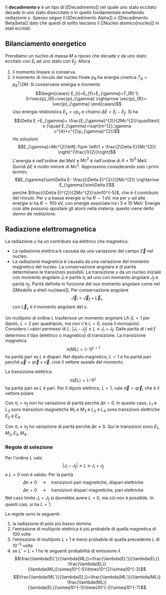 Il **decadimento $\gamma$** è un tipo di [[Decadimento]] nel quale uno stato eccitato decade in uno stato diseccitato o in quello fondamentale emettendo radiazione $\gamma$. Spesso segue il [[Decadimento Alpha]] o [[Decadimento Beta|beta]] dato che questi di solito lasciano il [[Nucleo atomico|nucleo]] in stati eccitati.
## Bilanciamento energetico
Prendiamo un nucleo di massa $M$ a riposo che decade $\gamma$ da uno stato eccitato con $E_{i}$ ad uno stato con $E_{f}$. Allora
1. il momento lineare si conserva.
2. il momento di rinculo del nucleo finale $p_{R}$ ha energia cinetica $T_{R}=p^{2}_{R}/2M$.
Si conservano energia e momento
$$\begin{cases}
E_{i}=E_{f}+E_{\gamma}+T_{R} \\
0=\vec{p}_{R}+\vec{p}_{\gamma} \rightarrow \vec{p}_{R}=-\vec{p}_{\gamma}
\end{cases}$$
Uso energia relativistica $E_{\gamma}=cp_{\gamma}$ e chiamo $\Delta E=E_{i}-E_{f}$. Si ha
$$\Delta E =E_{\gamma}+ \frac{E_{\gamma}^{2}}{2Mc^{2}}\quad\text{ e }\quad E_{\gamma}=\sqrt{m^{2}_\gamma c^{4}+c^{2}p_{\gamma}^{2}}$$
Ho soluzioni
$$E_{\gamma}=Mc^{2}\left[-1\pm \left(1 + \frac{2\Delta E}{Mc^{2}} \right)^{\frac{1}{2}}\right]$$
L'energia è nell'ordine dei MeV e $Mc^{2}$ è nell'ordine di $A\times10^{3}$ MeV. Quindi $\Delta E$ è molto minore di $Mc^{2}$. Approssimo considerando solo i primi termini.
$$E_{\gamma}\sim\Delta E- \frac{(\Delta E)^{2}}{2Mc^{2}} \rightarrow E_{\gamma}\sim\Delta E$$
perché $\frac{(\Delta E)^{2}}{2Mc^{2}}\sim10^{-5}$, che è il contributo del rinculo. Per $\gamma$ a basse energie si ha $R\sim1$ eV, ma per $\gamma$ ad alte energie si ha $R\sim100$ eV, con energie associate tra i 5 e 10 MeV. Energie così alte possono spostare gli atomi nella materia: questo viene detto *danno da radiazione*.
## Radiazione elettromagnetica
La radiazione $\gamma$ ha un contributo sia elettrico che magnetico.
- La radiazione elettrica è causata da una variazione del campo $\vec{E}$ nel nucleo.
- La radiazione magnetica è causata da una variazione del momento magnetico del nucleo.
La conservazione angolare e di parità determinano le transizioni possibili. La transizione $\gamma$ da un nucleo iniziale con momento angolare $J_{i}$ e parità $\pi_{i}$ ad uno con momento angolare $J_{f}$ e parità $\pi_{f}$. Parità definita in funzione del suo momento angolare come nel [[Modello a shell nucleare]]. Per conservazione angolare
$$\vec{J}_{i}=\vec{J}_{f}+\vec{L}_{\gamma}$$
con $\vec{L}_{\gamma}$ è il momento angolare del $\gamma$.

Un multipolo di ordine $L$ trasferisce un momento angolare $L\hbar$ ($L=1$ per dipolo, $L=2$ per quadripolo, ma non c'è $L=0$, ossia il monopolo). Considero i valori permessi di $L$: $|J_{i}-J_{f}|\leq L \leq J_{i}+J_{f}$. Dalle parità di $i$ ed $f$ determino il tipo (elettrico o magnetico) di transizione. La transizione magnetica
$$\pi(ML)=(-1)^{L+1}$$
ha parità pari se $L$ è dispari. Nel dipolo magnetico, $L=1$ e ha parità pari perché $\vec{\mu}=q\vec{r}\times\vec{v}$, cioè il vettore assiale del momento.

La transizione elettrica
$$\pi(EL)=(-1)^{L}$$
ha parità pari se $L$ è pari. Per il dipolo elettrico, $L=1$, vale $\vec{d}=q\vec{r}$, che è il vettore polare.

Con $\pi_{i}=\pi_{f}$ non ho variazione di parità perché $\Delta\pi=0$. In questo caso, $L_{1}$ e $L_{3}$ sono transizioni magnetiche $M_{1}$ e $M_{3}$ e $L_{2}$ e $L_{4}$ sono transizioni elettriche $E_{2}$ e $E_{4}$.

Con $\pi_{i}\neq\pi_{f}$ ho variazione di parità perché $\Delta \pi\neq0$. Qui le transizioni sono $E_{1},M_{2},E_{3},M_{4}$.
### Regole di selezione
Per l'ordine $L$ vale
$$|J_{i}-J_{f}|\leq L \leq J_{i}+J_{f}$$
 e $L=0$ non è valido. Per la parità
$$\Delta\pi\neq0\quad \rightarrow \quad\text{transizioni pari magnetiche, dispari elettriche}$$
$$\Delta\pi=0\quad \rightarrow \quad\text{transizioni dispari magnetiche, pari elettriche}$$
 Nel caso limite $J_{i}=J_{f}$ si dovrebbe avere $L=0$, ma ciò non è possibile. In questi casi, si ha $L=1$.

Le regole sono le seguenti:
1. la radiazione di polo più basso domina
2. l'emissione di multipolo elettrica è più probabile di quella magnetica di 100 volte
3. l'emissione di multipolo $L+1$ è meno probabile di quella precedente $L$ di $10^{-5}$ volte
4. se $L'=L+1$ ho le seguenti probabilità di emissione $\lambda$
$$\frac{\lambda(EL')}{\lambda(ML)}=\frac{\lambda(EL')}{\lambda(EL)} \frac{\lambda(EL)}{\lambda(ML)}\simeq10^{-5}\times10^{2}\simeq10^{-3}$$
$$\frac{\lambda(ML')}{\lambda(EL)}=\frac{\lambda(ML')}{\lambda(ML)} \frac{\lambda(ML)}{\lambda(EL)}\simeq10^{-5}\times10^{-2}\simeq10^{-7}$$
